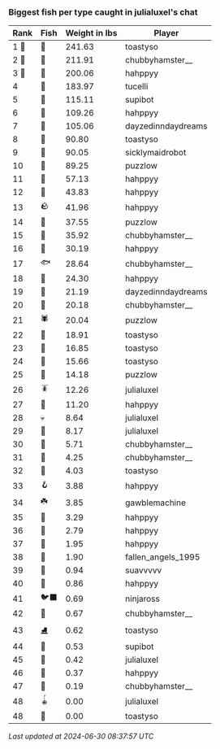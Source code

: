 ### Biggest fish per type caught in julialuxel's chat
| Rank | Fish | Weight in lbs | Player |
|------|--------|-----------|---------|
| 1 🥇  | 🦕 | 241.63 | toastyso |
| 2 🥈  | 🐉 | 211.91 | chubbyhamster__ |
| 3 🥉  | 🐳 | 200.06 | hahppyy |
| 4  | 🦈 | 183.97 | tucelli |
| 5  | 🐙 | 115.11 | supibot |
| 6  | 🦭 | 109.26 | hahppyy |
| 7  | 🐋 | 105.06 | dayzedinndaydreams |
| 8  | 🐊 | 90.80 | toastyso |
| 9  | 🐬 | 90.05 | sicklymaidrobot |
| 10  | 🦑 | 89.25 | puzzlow |
| 11  | 🦞 | 57.13 | hahppyy |
| 12  | 🐢 | 43.83 | hahppyy |
| 13  | 🪨 | 41.96 | hahppyy |
| 14  | 🦪 | 37.55 | puzzlow |
| 15  | 🐧 | 35.92 | chubbyhamster__ |
| 16  | 🦐 | 30.19 | hahppyy |
| 17  | 🐟 | 28.64 | chubbyhamster__ |
| 18  | 🐍 | 24.30 | hahppyy |
| 19  | 🐠 | 21.19 | dayzedinndaydreams |
| 20  | 🪸 | 20.18 | chubbyhamster__ |
| 21  | 🕷️ | 20.04 | puzzlow |
| 22  | 🐡 | 18.91 | toastyso |
| 23  | 🦠 | 16.85 | toastyso |
| 24  | 🦦 | 15.66 | toastyso |
| 25  | 🍄 | 14.18 | puzzlow |
| 26  | 🪳 | 12.26 | julialuxel |
| 27  | 🧸 | 11.20 | hahppyy |
| 28  | 💀 | 8.64 | julialuxel |
| 29  | 🧊 | 8.17 | julialuxel |
| 30  | 🦎 | 5.71 | chubbyhamster__ |
| 31  | 🐸 | 4.25 | chubbyhamster__ |
| 32  | 🎏 | 4.03 | toastyso |
| 33  | 🪝 | 3.88 | hahppyy |
| 34  | ☘️ | 3.85 | gawblemachine |
| 35  | 🐚 | 3.29 | hahppyy |
| 36  | 🦀 | 2.79 | hahppyy |
| 37  | 👢 | 1.95 | hahppyy |
| 38  | 🥫 | 1.90 | fallen_angels_1995 |
| 39  | 🌹 | 0.94 | suavvvvv |
| 40  | 🧤 | 0.86 | hahppyy |
| 41  | 🐦‍⬛ | 0.69 | ninjaross |
| 42  | 🐌 | 0.67 | chubbyhamster__ |
| 43  | ⛸️ | 0.62 | toastyso |
| 44  | 👟 | 0.53 | supibot |
| 45  | 🌿 | 0.42 | julialuxel |
| 46  | 🧣 | 0.37 | hahppyy |
| 47  | 🧦 | 0.19 | chubbyhamster__ |
| 48  | 🪀 | 0.00 | julialuxel |
| 48  | 🍬 | 0.00 | toastyso |

_Last updated at 2024-06-30 08:37:57 UTC_